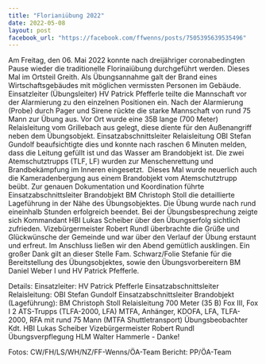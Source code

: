 ```yaml
---
title: "Florianiübung 2022"
date: 2022-05-08
layout: post
facebook_url: "https://facebook.com/ffwenns/posts/7505395639535496"
---
```


Am Freitag, den 06. Mai 2022 konnte nach dreijähriger coronabedingten Pause wieder die traditionelle Florinaiübung durchgeführt werden. Dieses Mal im Ortsteil Greith. Als Übungsannahme galt der Brand eines Wirtschaftsgebäudes mit möglichen vermissten Personen im Gebäude. Einsatzleiter (Übungsleiter) HV Patrick Pfefferle teilte die Mannschaft vor der Alarmierung zu den einzelnen Positionen ein. Nach der Alarmierung (Probe) durch Pager und Sirene rückte die starke Mannschaft von rund 75 Mann zur Übung aus. Vor Ort wurde eine 35B lange (700 Meter) Relaisleitung vom Grillebach aus gelegt, diese diente für den Außenangriff neben dem Übungsobjekt. Einsatzabschnittsleiter Relaisleitung OBI Stefan Gundolf beaufsichtigte dies und konnte nach raschen 6 Minuten melden, dass die Leitung gefüllt ist und das Wasser am Brandobjekt ist. Die zwei Atemschutztrupps (TLF, LF) wurden zur Menschenrettung und Brandbekämpfung im Inneren eingesetzt. ️ Dieses Mal wurde neuerlich auch die Kameradenbergung aus einem Brandobjekt vom Atemschutztrupp beübt.
Zur genauen Dokumentation und Koordination führte Einsatzabschnittsleiter Brandobjekt BM Christoph Stoll die detaillierte Lageführung in der Nähe des Übungsobjektes. Die Übung wurde nach rund eineinhalb Stunden erfolgreich beendet. Bei der Übungsbesprechung zeigte sich Kommandant HBI Lukas Scheiber über den Übungserfolg sichtlich zufrieden. Vizebürgermeister Robert Rundl überbrachte die Grüße und Glückwünsche der Gemeinde und war über den Verlauf der Übung erstaunt und erfreut. 
Im Anschluss ließen wir den Abend gemütlich ausklingen. 
Ein großer Dank gilt an dieser Stelle Fam. Schwarz/Folie Stefanie für die Bereitstellung des Übungsobjektes, sowie den Übungsvorbereitern BM Daniel Weber I und HV Patrick Pfefferle. 

Details:
Einsatzleiter: HV Patrick Pfefferle
Einsatzabschnittsleiter Relaisleitung: OBI Stefan Gundolf
Einsatzabschnittsleiter Brandobjekt (Lageführung): BM Christoph Stoll
Relaisleitung 700 Meter (35 B) Fox III, Fox I
2 ATS-Trupps (TLFA-2000, LFA)
MTFA, Anhänger, KDOFA, LFA, TLFA-2000, RFA mit rund 75 Mann (MTFA Shuttletransport)
Übungsbeobachter Kdt. HBI Lukas Scheiber
Vizebürgermeister Robert Rundl
Übungsverpflegung HLM Walter Hammerle - Danke!

 

Fotos: CW/FH/LS/WH/NZ/FF-Wenns/ÖA-Team
Bericht: PP/ÖA-Team